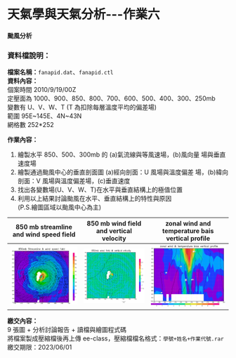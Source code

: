 # 天氣學與天氣分析---作業六
#### 颱風分析  
### 資料檔說明：  
**檔案名稱：**`fanapid.dat`、`fanapid.ctl`  
**資料內容：**   
個案時間 2010/9/19/00Z  
定壓面為 1000、900、850、800、700、600、500、400、300、250mb  
變數有 U、V、W、T (T 為扣除每層溫度平均的偏差場)  
範圍 95E~145E、4N~43N  
網格數 252*252

**作業內容：**    
1. 繪製水平 850、500、300mb 的 (a)氣流線與等風速場，(b)風向量
場與垂直速度場
2. 繪製通過颱風中心的垂直剖面圖 (a)經向剖面：U 風場與溫度偏差
場，(b)緯向剖面：V 風場與溫度偏差場，(c)垂直速度
3. 找出各變數場(U、V、W、T)在水平與垂直結構上的極值位置
4. 利用以上結果討論颱風在水平、垂直結構上的特性與原因  
(P.S.繪圖區域以颱風中心為主)

| 850 mb streamline and wind speed field| 850 mb wind field and vertical velocity| zonal wind and temperature bais vertical profile |
|-|-|-|
|![](assets/850mb_streamline_wind_speed_field.png)|![](assets/850mb_wind_field_vertical_velocity.png) | ![](assets/wind_temperature_bias.png)|

**繳交內容：**  
9 張圖 + 分析討論報告 + 讀檔與繪圖程式碼  
將檔案製成壓縮檔後再上傳 ee-class，壓縮檔檔名格式：`學號+姓名+作業代號.rar`  
繳交期限：2023/06/01